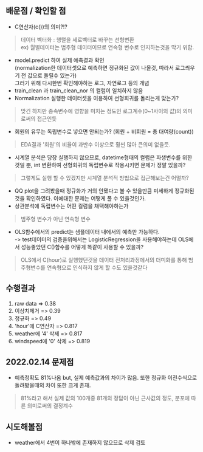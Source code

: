 ## 배운점 / 확인할 점 
* C연산자(c())의 의미?!?
> 데이터 벡터화 : 행렬을 세로벡터로 바꾸는 선형변환 \
ex) 월별데이터는 범주형 데이터이므로 연속형 변수로 인지하는것을 막기 위함.

*  model.predict 하여 실제 예측결과 확인 \
   (normalization한 데이터셋으로 예측하면 정규화된 값이 나올것, 따라서 로그씌우기 전 값으로 돌릴수 있는가)  
  그러기 위해 다시한번 확인해야하는 로그, 자연로그 등의 개념
*  train_clean 과 train_clean_nor 의 컬럼이 일치하지 않음
*  Normalization 실행한 데이터셋을 이용하여 선형회귀를 돌리는게 맞는가?
> 맞긴 하지만 종속변수에 영향을 미치는 정도인 로그계수(0~1사이의 값)의 의미로써의 접근인듯
*  회원의 유무는 독립변수로 넣으면 안되는가? (회원 + 비회원 = 총 대여량(count))
> EDA결과 '회원'의 비율이 과반수 이상으로 훨씬 많아 큰의미 없을듯.
*  시계열 분석은 당장 실행하지 않으므로, datetime형태의 컬럼은 파생변수를 위한 것일 뿐, int 변환하여 선형회귀의 독립변수로 작용시키면 문제가 정말 있을까?
> 그렇게도 실행 할 수 있겠지만 시계열 분석적 방법으로 접근해보는건 어떨까?
*  QQ plot을 그려봤을때 정규화가 거의 안됐다고 볼 수 있을만큼 미세하게 정규화된것을 확인하였다. 이에대한 문제는 어떻게 풀 수 있을것인가.
*  상관분석에 독립변수는 어떤 컬럼을 채택해야하는가
> 범주형 변수가 아닌 연속형 변수
*  OLS함수에서의 predict는 샘플데이터 내에서의 예측만 가능하다. \
  -> test데이터의 검증을위해서는 LogisticRegression을 사용해야하는데 OLS에서 성능좋았던 C()함수를 어떻게 똑같이 사용할 수 있을까?
> OLS에서 C(hour)로 실행했던것을 데이터 전처리과정에서의 더미화를 통해 범주형변수를 연속형으로 인식하지 않게 할 수도 있을것같다
## 수행결과
1. raw data => 0.38 
2. 이상치제거 => 0.39 
3. 정규화 => 0.49
4. 'hour'에 C연산자 => 0.817 
5.  weather에 '4' 삭제 => 0.817 
6.  windspeed에 '0' 삭제 => 0.819
## 2022.02.14 문제점
* 예측정확도 81%나옴 but, 실제 예측값과의 차이가 많음. 또한 정규화 이전수식으로 돌려봤을때의 차이 또한 크게 존재.
> 81%라고 해서 실제 값의 100개중 81개의 정답이 아닌 근사값의 정도, 분포에 따른 의미로써의 결정계수
## 시도해볼점
* weather에서 4번이 하나밖에 존재하지 않으므로 삭제 검토
